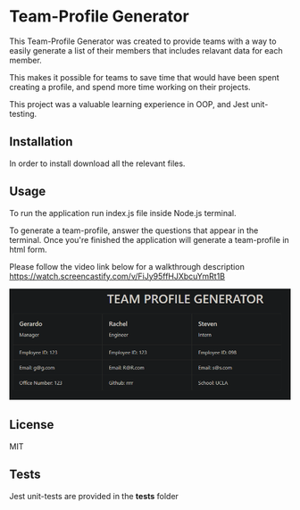 # Team-Profile Generator
This Team-Profile Generator was created to provide teams with a way to easily generate a list of their members that includes relavant data for each member. 

This makes it possible for teams to save time that would have been spent creating a profile, and spend more time working on their projects. 

This project was a valuable learning experience in OOP, and Jest unit-testing. 

## Installation
In order to install download all the relevant files. 

## Usage
To run the application run index.js file inside Node.js terminal. 

To generate a team-profile, answer the questions that appear in the terminal. Once you're finished the application will generate a team-profile in html form. 

Please follow the video link below for a walkthrough description 
https://watch.screencastify.com/v/FiJy95ffHJXbcuYmRt1B

![screenshot](screenshot.PNG)

## License
MIT

## Tests
Jest unit-tests are provided in the __tests__ folder 

